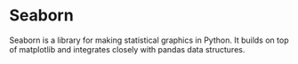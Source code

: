 # Seaborn
Seaborn is a library for making statistical graphics in Python. It builds on top of matplotlib and integrates closely with pandas data structures.
